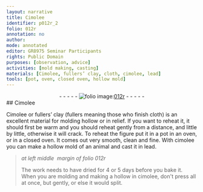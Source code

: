 ```yaml
---
layout: narrative
title: Cimolee
identifier: p012r_2
folio: 012r
annotation: no
author:
mode: annotated
editor: GR8975 Seminar Participants
rights: Public Domain
purposes: [observation, advice]
activities: [mold making, casting]
materials: [Cimolee, fullers’ clay, cloth, cimolee, lead]
tools: [pot, oven, closed oven, hollow mold]
---
```


 <div class="folio" align="center">- - - - - <a href="http://gallica.bnf.fr/ark:/12148/btv1b10500001g/f29.image" target="_blank"><img src="https://cu-mkp.github.io/GR8975-edition/assets/photo-icon.png" alt="folio image: " style="display:inline-block; margin-bottom:-3px;"/>012r</a> - - - - - </div> 
##  <span class="material">Cimolee</span> 

 
 <span class="activity"></span> <span class="activity"></span>  <span class="material">Cimolee</span> or <span class="material"><span class="profession">fullers</span>’ clay</span> (<span class="profession">fullers</span> meaning those who finish <span class="material">cloth</span>) is an excellent material for molding hollow or in relief. If you want to reheat it, it should first be warm and you should reheat gently from a distance, and little by little, otherwise it will crack. To reheat the figure put it in a <span class="tool">pot</span> in an <span class="tool">oven</span>, or in a <span class="tool">closed oven</span>. It comes out very smooth, clean and fine. With <span class="material">cimolee</span> you can make a <span class="tool">hollow mold</span> of an <span class="animal">animal</span> and cast it in <span class="material">lead</span>.
 
> *at left middle  margin of folio 012r*
> 
>  <span class="activity"></span> The work needs to have dried for <span class="time">4 or 5 days</span> before you bake it. When you are molding and making a hollow in <span class="material">cimolee</span>, don't press all at once, but gently, or else it would split. 
 